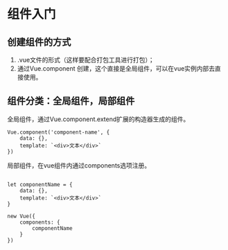 # 组件入门

## 创建组件的方式

1. .vue文件的形式（这样要配合打包工具进行打包）；
2. 通过Vue.component 创建，这个直接是全局组件，可以在vue实例内部去直接使用。


## 组件分类：全局组件，局部组件

全局组件，通过Vue.component.extend扩展的构造器生成的组件。

```JS
Vue.component('component-name', {
    data: {},
    template: `<div>文本</div>`
})
```

局部组件，在vue组件内通过components选项注册。

```JS

let componentName = {
    data: {},
    template: `<div>文本</div>`
}

new Vue({
    components: {
        componentName
    }
})
```